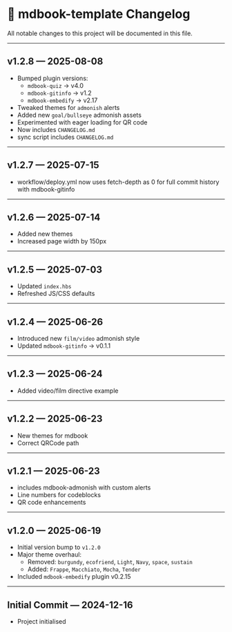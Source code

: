 # 📘 mdbook-template Changelog

All notable changes to this project will be documented in this file.

---

## v1.2.8 — 2025-08-08
- Bumped plugin versions:
  - `mdbook-quiz` → v4.0
  - `mdbook-gitinfo` → v1.2
  - `mdbook-embedify` → v2.17
- Tweaked themes for `admonish` alerts
- Added new `goal/bullseye` admonish assets
- Experimented with eager loading for QR code
- Now includes `CHANGELOG.md`
- sync script includes `CHANGELOG.md`

---

##  v1.2.7 — 2025-07-15
- workflow/deploy.yml now uses fetch-depth as 0 for full commit history with mdbook-gitinfo

---

##  v1.2.6 — 2025-07-14
- Added new themes
- Increased page width by 150px

---

## v1.2.5 — 2025-07-03
- Updated `index.hbs`
- Refreshed JS/CSS defaults

---

## v1.2.4 — 2025-06-26
- Introduced new `film/video` admonish style
- Updated `mdbook-gitinfo` → v0.1.1

---

## v1.2.3 — 2025-06-24
- Added video/film directive example

---

## v1.2.2 — 2025-06-23
- New themes for mdbook
- Correct QRCode path

---

## v1.2.1 — 2025-06-23
- includes mdbook-admonish with custom alerts
- Line numbers for codeblocks
- QR code enhancements

---

## v1.2.0 — 2025-06-19
- Initial version bump to `v1.2.0`
- Major theme overhaul:
  - Removed: `burgundy`, `ecofriend`, `Light`, `Navy`, `space`, `sustain`
  - Added: `Frappe`, `Macchiato`, `Mocha`, `Tender`
- Included `mdbook-embedify` plugin v0.2.15

---

## Initial Commit — 2024-12-16
- Project initialised